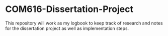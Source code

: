 # COM616-Dissertation-Project
This repository will work as my logbook to keep track of research and notes for the dissertation project as well as implementation steps.
